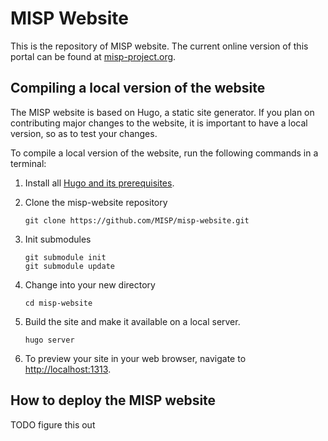 # MISP Website

This is the repository of MISP website. The current online version of this portal can be found at [misp-project.org](https://www.misp-project.org/).

## Compiling a local version of the website

The MISP website is based on Hugo, a static site generator. If you plan on contributing major changes to the website, it is important to have a local version, so as to test your changes. 

To compile a local version of the website, run the following commands in a terminal:

1. Install all [Hugo and its prerequisites](https://gohugo.io/getting-started/installing/).

2. Clone the misp-website repository
    ```
    git clone https://github.com/MISP/misp-website.git
    ````
3. Init submodules
   ```
   git submodule init
   git submodule update
   ```
4. Change into your new directory
    ```
    cd misp-website
    ```
5. Build the site and make it available on a local server.
    ```
    hugo server
    ```

6. To preview your site in your web browser, navigate to [http://localhost:1313](http://localhost:1313).


## How to deploy the MISP website

TODO figure this out

